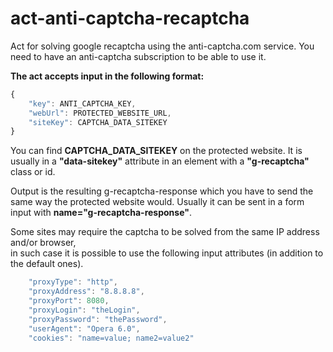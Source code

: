 # act-anti-captcha-recaptcha

Act for solving google recaptcha using the anti-captcha.com service.
You need to have an anti-captcha subscription to be able to use it.

__The act accepts input in the following format:__
```javascript
{ 
    "key": ANTI_CAPTCHA_KEY,
    "webUrl": PROTECTED_WEBSITE_URL,
    "siteKey": CAPTCHA_DATA_SITEKEY
}
```

You can find __CAPTCHA_DATA_SITEKEY__ on the protected website.
It is usually in a __"data-sitekey"__ attribute in an element with a __"g-recaptcha"__ class or id.

Output is the resulting g-recaptcha-response which you have to send the same way the protected website would. Usually it can be sent in a form input with __name="g-recaptcha-response"__.

Some sites may require the captcha to be solved from the same IP address and/or browser,  
in such case it is possible to use the following input attributes (in addition to the default ones).
```javascript
    "proxyType": "http",
    "proxyAddress": "8.8.8.8",
    "proxyPort": 8080,
    "proxyLogin": "theLogin",
    "proxyPassword": "thePassword",
    "userAgent": "Opera 6.0",
    "cookies": "name=value; name2=value2"
```
